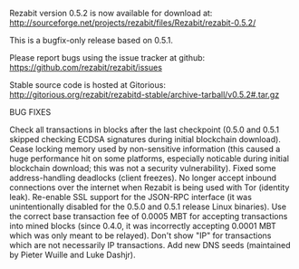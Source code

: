 Rezabit version 0.5.2 is now available for download at:
http://sourceforge.net/projects/rezabit/files/Rezabit/rezabit-0.5.2/

This is a bugfix-only release based on 0.5.1.

Please report bugs using the issue tracker at github:
https://github.com/rezabit/rezabit/issues

Stable source code is hosted at Gitorious:
http://gitorious.org/rezabit/rezabitd-stable/archive-tarball/v0.5.2#.tar.gz

BUG FIXES

Check all transactions in blocks after the last checkpoint (0.5.0 and 0.5.1 skipped checking ECDSA signatures during initial blockchain download).
Cease locking memory used by non-sensitive information (this caused a huge performance hit on some platforms, especially noticable during initial blockchain download; this was
not a security vulnerability).
Fixed some address-handling deadlocks (client freezes).
No longer accept inbound connections over the internet when Rezabit is being used with Tor (identity leak).
Re-enable SSL support for the JSON-RPC interface (it was unintentionally disabled for the 0.5.0 and 0.5.1 release Linux binaries).
Use the correct base transaction fee of 0.0005 MBT for accepting transactions into mined blocks (since 0.4.0, it was incorrectly accepting 0.0001 MBT which was only meant to be relayed).
Don't show "IP" for transactions which are not necessarily IP transactions.
Add new DNS seeds (maintained by Pieter Wuille and Luke Dashjr).
